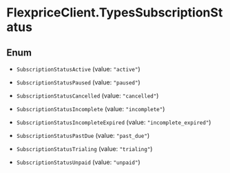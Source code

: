 # FlexpriceClient.TypesSubscriptionStatus

## Enum


* `SubscriptionStatusActive` (value: `"active"`)

* `SubscriptionStatusPaused` (value: `"paused"`)

* `SubscriptionStatusCancelled` (value: `"cancelled"`)

* `SubscriptionStatusIncomplete` (value: `"incomplete"`)

* `SubscriptionStatusIncompleteExpired` (value: `"incomplete_expired"`)

* `SubscriptionStatusPastDue` (value: `"past_due"`)

* `SubscriptionStatusTrialing` (value: `"trialing"`)

* `SubscriptionStatusUnpaid` (value: `"unpaid"`)


